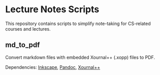 # Lecture Notes Scripts
This repository contains scripts to simplify note-taking for CS-related courses and lectures.

## md_to_pdf
Convert markdown files with embedded Xournal++ (.xopp) files to PDF.

Dependencies: [Inkscape](https://inkscape.org/), [Pandoc](https://pandoc.org/), [Xournal++](https://github.com/xournalpp/xournalpp)
